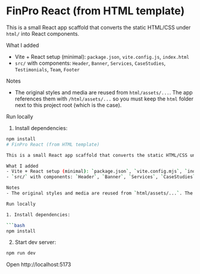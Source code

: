 # FinPro React (from HTML template)

This is a small React app scaffold that converts the static HTML/CSS under `html/` into React components.

What I added
- Vite + React setup (minimal): `package.json`, `vite.config.js`, `index.html`
- `src/` with components: `Header`, `Banner`, `Services`, `CaseStudies`, `Testimonials`, `Team`, `Footer`

Notes
- The original styles and media are reused from `html/assets/...`. The app references them with `/html/assets/...` so you must keep the `html` folder next to this project root (which is the case).

Run locally

1. Install dependencies:

```bash
npm install
# FinPro React (from HTML template)

This is a small React app scaffold that converts the static HTML/CSS under `html/` into React components.

What I added
- Vite + React setup (minimal): `package.json`, `vite.config.mjs`, `index.html`
- `src/` with components: `Header`, `Banner`, `Services`, `CaseStudies`, `Testimonials`, `Team`, `Footer`

Notes
- The original styles and media are reused from `html/assets/...`. The app references them with `/html/assets/...` so you must keep the `html` folder next to this project root (which is the case).

Run locally

1. Install dependencies:

```bash
npm install
```

2. Start dev server:

```bash
npm run dev
```

Open http://localhost:5173
